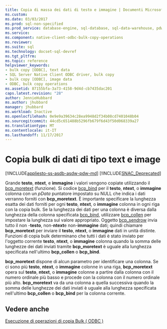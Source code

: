 ```yaml
---
title: Copia di massa dei dati di testo e immagine | Documenti Microsoft
ms.custom: 
ms.date: 03/03/2017
ms.prod: sql-non-specified
ms.prod_service: database-engine, sql-database, sql-data-warehouse, pdw
ms.service: 
ms.component: native-client-odbc-bulk-copy-operations
ms.reviewer: 
ms.suite: sql
ms.technology: docset-sql-devref
ms.tgt_pltfrm: 
ms.topic: reference
helpviewer_keywords:
- bulk copy [ODBC], text data
- SQL Server Native Client ODBC driver, bulk copy
- bulk copy [ODBC], image data
- ODBC, bulk copy operations
ms.assetid: 87155bfa-3a73-4158-9d4d-cb7435dac201
caps.latest.revision: "28"
author: JennieHubbard
ms.author: jhubbard
manager: jhubbard
ms.workload: Inactive
ms.openlocfilehash: 0e9e9a39634c28ea9948d2f34b08cd7401048b04
ms.sourcegitcommit: 44cd5c651488b5296fb679f6d43f50d068339a27
ms.translationtype: MT
ms.contentlocale: it-IT
ms.lasthandoff: 11/17/2017
---
```

# <a name="bulk-copying-text-and-image-data"></a>Copia bulk di dati di tipo text e image
[!INCLUDE[appliesto-ss-asdb-asdw-pdw-md](../../includes/appliesto-ss-asdb-asdw-pdw-md.md)]
[!INCLUDE[SNAC_Deprecated](../../includes/snac-deprecated.md)]

  Grande **testo**, **ntext**, e **immagine** i valori vengono copiate utilizzando il [bcp_moretext](../../relational-databases/native-client-odbc-extensions-bulk-copy-functions/bcp-moretext.md) (funzione). Si codice [bcp_bind](../../relational-databases/native-client-odbc-extensions-bulk-copy-functions/bcp-bind.md) per il **testo**, **ntext**, o **immagine** colonna con un *pData* puntatore impostato su NULL che indica i dati verranno forniti con **bcp_moretext**. È importante specificare la lunghezza esatta dei dati forniti per ogni **testo**, **ntext**, o **immagine** colonna in ogni riga con la copia bulk. Se la lunghezza dei dati per una colonna è diversa dalla lunghezza della colonna specificata [bcp_bind](../../relational-databases/native-client-odbc-extensions-bulk-copy-functions/bcp-bind.md), utilizzare [bcp_collen](../../relational-databases/native-client-odbc-extensions-bulk-copy-functions/bcp-collen.md) per impostare la lunghezza sul valore appropriato. Oggetto [bcp_sendrow](../../relational-databases/native-client-odbc-extensions-bulk-copy-functions/bcp-sendrow.md) invia tutto il non -**testo**, non-**ntext**e non-**immagine** dati; quindi chiamare **bcp_moretext** per inviare il **testo**, **ntext**, o **immagine** dati in unità distinte. Funzioni di copia bulk determinano che tutti i dati è stato inviato per l'oggetto corrente **testo**, **ntext**, o **immagine** colonna quando la somma delle lunghezze dei dati inviati tramite **bcp_moretext** è uguale alla lunghezza specificata nell'ultimo **bcp_collen** o **bcp_bind**.  
  
 **bcp_moretext** dispone di alcun parametro per identificare una colonna. Se ci sono più **testo**, **ntext**, o **immagine** colonne in una riga, **bcp_moretext** opera sul **testo**, **ntext**, o **immagine** colonne a partire dalla colonna con il numero ordinale più basso e procede con la colonna con il numero ordinale più alto. **bcp_moretext** va da una colonna a quella successiva quando la somma delle lunghezze dei dati inviati è uguale alla lunghezza specificata nell'ultimo **bcp_collen** o **bcp_bind** per la colonna corrente.  
  
## <a name="see-also"></a>Vedere anche  
 [Esecuzione di operazioni di copia Bulk &#40; ODBC &#41;](../../relational-databases/native-client-odbc-bulk-copy-operations/performing-bulk-copy-operations-odbc.md)  
  
  
